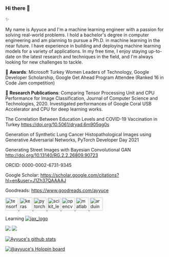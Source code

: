 ### Hi there 👋

✨ 

My name is Ayyuce and I'm a machine learning engineer with a passion for solving real-world problems. I hold a bachelor's degree in computer engineering and am planning to pursue a Ph.D. in machine learning in the near future. I have experience in building and deploying machine learning models for a variety of applications. In my free time, I enjoy staying up-to-date on the latest research and techniques in the field, and I'm always looking for new challenges to tackle.


👯 **Awards**: Microsoft Turkey Women Leaders of Technology, Google Developer Scholarship, Google Get Ahead Program Attendee (Ranked 16 in Code Jam competition)


🔭 **Research Publications**: 
Comparing Tensor Processing Unit and CPU Performance for Image Classification, Journal of Computer Science and Technologies, 2020. Investigated performances of Google Coral USB Accelerator and CPU for deep learning works.

The Correlation Between Education Levels and COVID-19 Vaccination in Turkey https://doi.org/10.5061/dryad.6m905qg0s

Generation of Synthetic Lung Cancer Histopathological Images using Generative Adversarial Networks, PyTorch Developer Day 2021

Generating Street Images with Bayesian Convolutional GAN http://doi.org/10.13140/RG.2.2.26809.90723


ORCID: 0000-0002-6731-9345

Google Scholar: https://scholar.google.com/citations?hl=en&user=J1Zh37QAAAAJ

Goodreads: https://www.goodreads.com/ayyuce


<p align="left">
  <a href="https://www.tensorflow.org" target="_blank"> <img src="https://www.vectorlogo.zone/logos/tensorflow/tensorflow-icon.svg" alt="tensorflow" width="40" height="40"/><a href="https://keras.io/" target="_blank"> <img src="https://upload.wikimedia.org/wikipedia/commons/a/ae/Keras_logo.svg" alt="keras" width="40" height="40"/> </a><a href="https://pytorch.org/" target="_blank"> <img src="https://www.vectorlogo.zone/logos/pytorch/pytorch-icon.svg" alt="pytorch" width="40" height="40"/> </a><a href="https://scikit-learn.org/" target="_blank"> <img src="https://upload.wikimedia.org/wikipedia/commons/0/05/Scikit_learn_logo_small.svg" alt="scikit_learn" width="40" height="40"/> </a> <a href="https://opencv.org/" target="_blank"> <img src="https://www.vectorlogo.zone/logos/opencv/opencv-icon.svg" alt="opencv" width="40" height="40"/> </a> <a href="https://www.mathworks.com/" target="_blank"> <img src="https://upload.wikimedia.org/wikipedia/commons/2/21/Matlab_Logo.png" alt="matlab" width="40" height="40"/> </a> <a href="https://www.arduino.cc/" target="_blank"> <img src="https://cdn.worldvectorlogo.com/logos/arduino-1.svg" alt="arduino" width="40" height="40"/> </a> </p>
  
 Learning [![jax_logo](https://user-images.githubusercontent.com/8023150/176311153-09f72c26-34de-4722-8db1-1d4c47428465.png)](https://github.com/google/jax)


![](https://komarev.com/ghpvc/?username=ayyucedemirbas) [![](https://img.shields.io/twitter/follow/demirbasayyuce?style=social)](https://www.twitter.com/demirbasayyuce)


[![Ayyuce's github stats](https://github-readme-stats.vercel.app/api?username=ayyucedemirbas)](https://github.com/anuraghazra/github-readme-stats)

[![@ayyuce's Holopin board](https://holopin.io/api/user/board?user=ayyuce)](https://holopin.io/@ayyuce)
